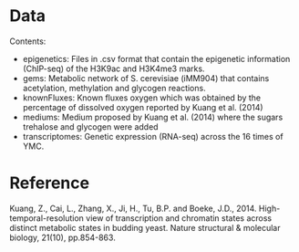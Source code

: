 # Data 
Contents:
- epigenetics: Files in .csv format that contain the epigenetic information (ChIP-seq) of the H3K9ac and H3K4me3 marks.
- gems: Metabolic network of S. cerevisiae (iMM904) that contains acetylation, methylation and glycogen reactions.
- knownFluxes: Known fluxes oxygen which was obtained by the percentage of dissolved oxygen reported by Kuang et al. (2014)
- mediums: Medium proposed by Kuang et al. (2014) where the sugars trehalose and glycogen were added
- transcriptomes: Genetic expression (RNA-seq) across the 16 times of YMC.

# Reference

Kuang, Z., Cai, L., Zhang, X., Ji, H., Tu, B.P. and Boeke, J.D., 2014. High-temporal-resolution view of transcription and chromatin states across distinct metabolic states in budding yeast. Nature structural & molecular biology, 21(10), pp.854-863.
